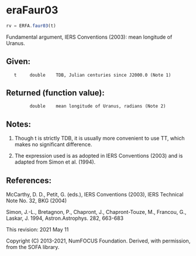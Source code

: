 # eraFaur03

```js
rv = ERFA.faur03(t)
```

Fundamental argument, IERS Conventions (2003):
mean longitude of Uranus.

## Given:
```
   t     double    TDB, Julian centuries since J2000.0 (Note 1)
```

## Returned  (function value):
```
         double    mean longitude of Uranus, radians (Note 2)
```

## Notes:

1) Though t is strictly TDB, it is usually more convenient to use
   TT, which makes no significant difference.

2) The expression used is as adopted in IERS Conventions (2003) and
   is adapted from Simon et al. (1994).

## References:

   McCarthy, D. D., Petit, G. (eds.), IERS Conventions (2003),
   IERS Technical Note No. 32, BKG (2004)

   Simon, J.-L., Bretagnon, P., Chapront, J., Chapront-Touze, M.,
   Francou, G., Laskar, J. 1994, Astron.Astrophys. 282, 663-683

This revision:  2021 May 11

Copyright (C) 2013-2021, NumFOCUS Foundation.
Derived, with permission, from the SOFA library.
